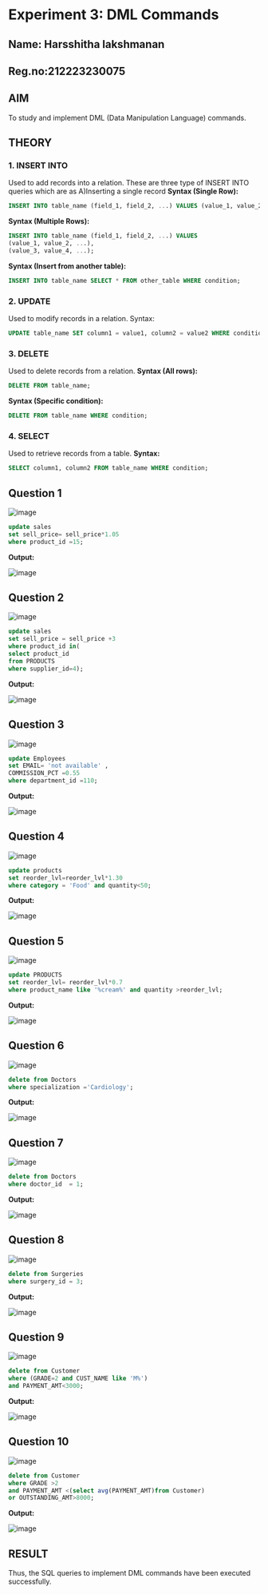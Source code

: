 # Experiment 3: DML Commands
## Name: Harsshitha lakshmanan
## Reg.no:212223230075

## AIM
To study and implement DML (Data Manipulation Language) commands.

## THEORY

### 1. INSERT INTO
Used to add records into a relation.
These are three type of INSERT INTO queries which are as
A)Inserting a single record
**Syntax (Single Row):**
```sql
INSERT INTO table_name (field_1, field_2, ...) VALUES (value_1, value_2, ...);
```
**Syntax (Multiple Rows):**
```sql
INSERT INTO table_name (field_1, field_2, ...) VALUES
(value_1, value_2, ...),
(value_3, value_4, ...);
```
**Syntax (Insert from another table):**
```sql
INSERT INTO table_name SELECT * FROM other_table WHERE condition;
```
### 2. UPDATE
Used to modify records in a relation.
Syntax:
```sql
UPDATE table_name SET column1 = value1, column2 = value2 WHERE condition;
```
### 3. DELETE
Used to delete records from a relation.
**Syntax (All rows):**
```sql
DELETE FROM table_name;
```
**Syntax (Specific condition):**
```sql
DELETE FROM table_name WHERE condition;
```
### 4. SELECT
Used to retrieve records from a table.
**Syntax:**
```sql
SELECT column1, column2 FROM table_name WHERE condition;
```
**Question 1**
--
![image](https://github.com/user-attachments/assets/176bf6fe-b617-4cdd-8d50-bb40da5cc97a)

```sql
update sales
set sell_price= sell_price*1.05
where product_id =15;
```

**Output:**

![image](https://github.com/user-attachments/assets/3f4b2a86-5dfa-471b-9de4-8d5583db1f34)

**Question 2**
---
![image](https://github.com/user-attachments/assets/4caf7575-91b5-4496-bfea-c27f47b33c4b)

```sql
update sales
set sell_price = sell_price +3
where product_id in(
select product_id
from PRODUCTS
where supplier_id=4);
```

**Output:**

![image](https://github.com/user-attachments/assets/7af08efa-3dc1-4af8-8006-70f81d734728)

**Question 3**
---
![image](https://github.com/user-attachments/assets/419b8752-f76f-48d7-9302-7b6f49722a0e)

```sql
update Employees
set EMAIL= 'not available' ,
COMMISSION_PCT =0.55
where department_id =110;
```

**Output:**

![image](https://github.com/user-attachments/assets/064ea511-38db-461b-95f2-7481c21bb41e)

**Question 4**
---
![image](https://github.com/user-attachments/assets/5016ebc7-21e9-4108-82a5-66007120f624)

```sql
update products
set reorder_lvl=reorder_lvl*1.30
where category = 'Food' and quantity<50;
```

**Output:**

![image](https://github.com/user-attachments/assets/fa247c2b-5e8e-4254-8405-2d7e81ea06bf)

**Question 5**
---
![image](https://github.com/user-attachments/assets/ce1c0339-bb39-40e5-b199-a0cf071e8330)

```sql
update PRODUCTS
set reorder_lvl= reorder_lvl*0.7
where product_name like '%cream%' and quantity >reorder_lvl;
```

**Output:**

![image](https://github.com/user-attachments/assets/daf9f69e-ab6d-41bf-9178-764f58a9c6bc)

**Question 6**
---
![image](https://github.com/user-attachments/assets/42b7b57b-37ac-45df-9ae6-dcaee7ae9a8c)

```sql
delete from Doctors
where specialization ='Cardiology';
```

**Output:**

![image](https://github.com/user-attachments/assets/ac473a63-9587-4f76-9c59-994dc280ca28)

**Question 7**
---
![image](https://github.com/user-attachments/assets/f607a65f-9622-445b-9864-b3710ad73de1)

```sql
delete from Doctors
where doctor_id  = 1;
```

**Output:**

![image](https://github.com/user-attachments/assets/76c63ed2-d107-4472-ade5-7cac855befec)

**Question 8**
---
![image](https://github.com/user-attachments/assets/7a6dc459-5ee4-4dd9-8860-8f47638b64a0)

```sql
delete from Surgeries
where surgery_id = 3;
```

**Output:**

![image](https://github.com/user-attachments/assets/48742919-6577-4fe6-b545-f8b3c7c53c21)

**Question 9**
---
![image](https://github.com/user-attachments/assets/495c8fa3-b7ee-4372-a77f-9c3332677458)

```sql
delete from Customer
where (GRADE=2 and CUST_NAME like 'M%')
and PAYMENT_AMT<3000;
```

**Output:**

![image](https://github.com/user-attachments/assets/d1d71b4c-d901-481c-8d84-777e27739434)

**Question 10**
---
![image](https://github.com/user-attachments/assets/a77caf71-c81b-4e8f-9cda-c30f77bee85c)

```sql
delete from Customer
where GRADE >2 
and PAYMENT_AMT <(select avg(PAYMENT_AMT)from Customer)
or OUTSTANDING_AMT>8000;
```

**Output:**

![image](https://github.com/user-attachments/assets/78500804-f675-4171-b8e3-a9f392100002)

## RESULT
Thus, the SQL queries to implement DML commands have been executed successfully.
